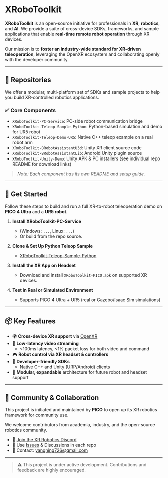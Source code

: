 # XRoboToolkit

**XRoboToolkit** is an open-source initiative for professionals in **XR**, **robotics**, and **AI**. We provide a suite of cross-device SDKs, frameworks, and sample applications that enable **real-time remote robot operation** through XR devices.

Our mission is to **foster an industry-wide standard for XR-driven teleoperation**, leveraging the OpenXR ecosystem and collaborating openly with the developer community.

---

## 🧰 Repositories

We offer a modular, multi-platform set of SDKs and sample projects to help you build XR-controlled robotics applications.  

### ✅ Core Components  
- `XRoboToolkit-PC-Service`: PC-side robot communication bridge
- `XRoboToolkit-Teleop-Sample-Python`: Python-based simulation and demo for UR5 robot
- `XRoboToolkit-Teleop-Demo-UR5`: Native C++ teleop example on a real robot arm  
- `XRoboToolkit-BRobotAssistantU3d`: Unity XR client source code  
- `XRoboToolkit-BRobotAssistantLib`: Android Unity plugin source  
- `XRoboToolkit-Unity-Demo`: Unity APK & PC installers (see individual repo README for download links)

> *Note: Each component has its own README and setup guide.*

---

## 🚀 Get Started

Follow these steps to build and run a full XR-to-robot teleoperation demo on **PICO 4 Ultra** and a **UR5 robot**.

1. **Install XRoboToolkit-PC-Service**  
   - (Windows: `...`, Linux: `...`)  
   - Or build from the repo source.

2. **Clone & Set Up Python Teleop Sample**  
   - [XRoboToolkit-Teleop-Sample-Python](https://github.com/XR-Robotics/XRoboToolkit-Teleop-Sample-Python)

3. **Install the XR App on Headset**  
   - Download and install `XRoboToolkit-PICO.apk` on supported XR devices.

4. **Test in Real or Simulated Environment**  
   - Supports PICO 4 Ultra + UR5 (real or Gazebo/Isaac Sim simulations)

---

## 📦 Key Features

- 🌍 **Cross-device XR support** via [OpenXR](https://www.khronos.org/openxr/)
- 📡 **Low-latency video streaming**  
   - <100ms latency, <1% packet loss for both video and command
- 🎮 **Robot control via XR headset & controllers**
- 🧪 **Developer-friendly SDKs**  
   - Native C++ and Unity (URP/Android) clients
- 🧱 **Modular, expandable** architecture for future robot and headset support

---

## 🤝 Community & Collaboration

This project is initiated and maintained by **PICO** to open up its XR robotics framework for community use.

We welcome contributors from academia, industry, and the open-source robotics community.

- 💬 [Join the XR Robotics Discord](https://discord.gg/your-discord-link)
- 🐞 Use [Issues](https://github.com/XR-Robotics/XRoboToolkit/issues) & Discussions in each repo
- 📩 Contact: [yangning726@gmail.com](mailto:yangning726@gmail.com)

---

> ⚠️ This project is under active development. Contributions and feedback are highly encouraged.
